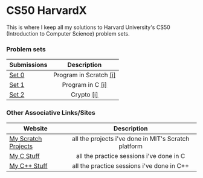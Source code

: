 <!-- https://github.com/adam-p/markdown-here/wiki/Markdown-Cheatsheet -->

CS50 HarvardX
=================
This is where I keep all my solutions to Harvard University's CS50 (Introduction to Computer Science) problem sets.

### Problem sets
| Submissions        | Description           |
| ------------- |:--------------------:|
| [Set 0](https://scratch.mit.edu/projects/164751294/)     | Program in Scratch [[i]](http://docs.cs50.net/2017/x/psets/0/pset0.html)|
| [Set 1](https://github.com/glennlopez/CS50.HarvardX/tree/master/pset1)     | Program in C [[i]](http://docs.cs50.net/2016/fall/psets/1/pset1.html)|
| [Set 2](https://github.com/glennlopez/CS50.HarvardX/tree/master/pset2)     | Crypto [[i]](#)|

### Other Associative Links/Sites
| Website        | Description           |
| ------------- |:--------------------:|
| [My Scratch Projects](https://scratch.mit.edu/users/glennlopez/)     | all the projects i've done in MIT's Scratch platform |
| [My C Stuff](https://github.com/glennlopez/Cpp.Playground/tree/master/c_practice)     | all the practice sessions i've done in C |
| [My C++ Stuff](https://github.com/glennlopez/Cpp.Playground/tree/master/cpp_practice)     | all the practice sessions i've done in C++ |
